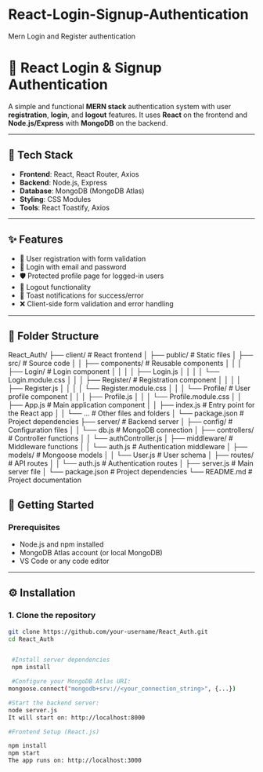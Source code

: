 # React-Login-Signup-Authentication
Mern Login and Register authentication
# 🔐 React Login & Signup Authentication

A simple and functional **MERN stack** authentication system with user **registration**, **login**, and **logout** features. It uses **React** on the frontend and **Node.js/Express** with **MongoDB** on the backend.

---

## 🚀 Tech Stack

- **Frontend**: React, React Router, Axios  
- **Backend**: Node.js, Express  
- **Database**: MongoDB (MongoDB Atlas)  
- **Styling**: CSS Modules  
- **Tools**: React Toastify, Axios

---

## ✨ Features

- 🔐 User registration with form validation
- 🔑 Login with email and password
- 🛡️ Protected profile page for logged-in users
- 🚪 Logout functionality
- 📢 Toast notifications for success/error
- ❌ Client-side form validation and error handling

---

## 📁 Folder Structure
React_Auth/
├── client/                  # React frontend
│   ├── public/              # Static files
│   ├── src/                 # Source code
│   │   ├── components/      # Reusable components
│   │   │   ├── Login/       # Login component
│   │   │   │   ├── Login.js
│   │   │   │   └── Login.module.css
│   │   │   ├── Register/    # Registration component
│   │   │   │   ├── Register.js
│   │   │   │   └── Register.module.css
│   │   │   └── Profile/     # User profile component
│   │   │       ├── Profile.js
│   │   │       └── Profile.module.css
│   │   ├── App.js           # Main application component
│   │   ├── index.js         # Entry point for the React app
│   │   └── ...              # Other files and folders
│   └── package.json         # Project dependencies
├── server/                  # Backend server
│   ├── config/              # Configuration files
│   │   └── db.js            # MongoDB connection
│   ├── controllers/         # Controller functions
│   │   └── authController.js
│   ├── middleware/          # Middleware functions
│   │   └── auth.js          # Authentication middleware
│   ├── models/              # Mongoose models
│   │   └── User.js          # User schema
│   ├── routes/              # API routes
│   │   └── auth.js          # Authentication routes
│   ├── server.js            # Main server file
│   └── package.json         # Project dependencies
└── README.md                # Project documentation




## 🚀 Getting Started

### Prerequisites

- Node.js and npm installed
- MongoDB Atlas account (or local MongoDB)
- VS Code or any code editor

---

## ⚙️ Installation

### 1. Clone the repository

```bash
git clone https://github.com/your-username/React_Auth.git
cd React_Auth


 #Install server dependencies
 npm install

 #Configure your MongoDB Atlas URI:
mongoose.connect("mongodb+srv://<your_connection_string>", {...})

#Start the backend server:
node server.js
It will start on: http://localhost:8000

#Frontend Setup (React.js)

npm install
npm start
The app runs on: http://localhost:3000









